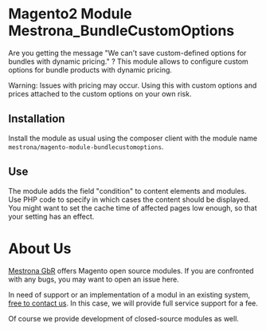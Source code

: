 Magento2 Module Mestrona_BundleCustomOptions
============================================

Are you getting the message "We can't save custom-defined options for bundles with dynamic pricing." ?
This module allows to configure custom options for bundle products with dynamic pricing.

Warning: Issues with pricing may occur. Using this with custom options and prices attached to the custom
options on your own risk.

Installation
------------

Install the module as usual using the composer client with the module name `mestrona/magento-module-bundlecustomoptions`.


Use
---

The module adds the field "condition" to content elements and modules. Use PHP code to specify in which cases the content
should be displayed.
You might want to set the cache time of affected pages low enough, so that your setting has an effect.

About Us
========

[Mestrona GbR](http://www.mestrona.net/) offers Magento open source modules. If you are confronted with any bugs, you may want to open an issue here.

In need of support or an implementation of a modul in an existing system, [free to contact us](mailto:support@mestrona.net). In this case, we will provide full service support for a fee.

Of course we provide development of closed-source modules as well.

